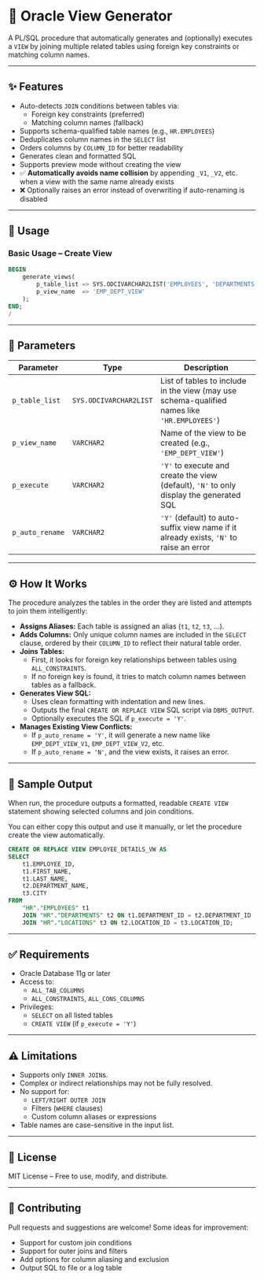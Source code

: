 # 🧩 Oracle View Generator

A PL/SQL procedure that automatically generates and (optionally) executes a `VIEW` by joining multiple related tables using foreign key constraints or matching column names.

---

## ✨ Features

- Auto-detects `JOIN` conditions between tables via:
  - Foreign key constraints (preferred)
  - Matching column names (fallback)
- Supports schema-qualified table names (e.g., `HR.EMPLOYEES`)
- Deduplicates column names in the `SELECT` list
- Orders columns by `COLUMN_ID` for better readability
- Generates clean and formatted SQL
- Supports preview mode without creating the view
- ✅ **Automatically avoids name collision** by appending `_V1`, `_V2`, etc. when a view with the same name already exists
- ❌ Optionally raises an error instead of overwriting if auto-renaming is disabled

---

## 🚀 Usage

### Basic Usage – Create View

```sql
BEGIN
    generate_views(
        p_table_list => SYS.ODCIVARCHAR2LIST('EMPLOYEES', 'DEPARTMENTS'),
        p_view_name  => 'EMP_DEPT_VIEW'
    );
END;
/
```

---

## 🧾 Parameters

| Parameter        | Type                   | Description                                                                                   |
|------------------|------------------------|-----------------------------------------------------------------------------------------------|
| `p_table_list`   | `SYS.ODCIVARCHAR2LIST` | List of tables to include in the view (may use schema-qualified names like `'HR.EMPLOYEES'`) |
| `p_view_name`    | `VARCHAR2`             | Name of the view to be created (e.g., `'EMP_DEPT_VIEW'`)                                     |
| `p_execute`      | `VARCHAR2`             | `'Y'` to execute and create the view (default), `'N'` to only display the generated SQL       |
| `p_auto_rename`  | `VARCHAR2`             | `'Y'` (default) to auto-suffix view name if it already exists, `'N'` to raise an error       |

---

## ⚙️ How It Works

The procedure analyzes the tables in the order they are listed and attempts to join them intelligently:

- **Assigns Aliases:** Each table is assigned an alias (`t1`, `t2`, `t3`, ...).
- **Adds Columns:** Only unique column names are included in the `SELECT` clause, ordered by their `COLUMN_ID` to reflect their natural table order.
- **Joins Tables:**
  - First, it looks for foreign key relationships between tables using `ALL_CONSTRAINTS`.
  - If no foreign key is found, it tries to match column names between tables as a fallback.
- **Generates View SQL:**
  - Uses clean formatting with indentation and new lines.
  - Outputs the final `CREATE OR REPLACE VIEW` SQL script via `DBMS_OUTPUT`.
  - Optionally executes the SQL if `p_execute = 'Y'`.
- **Manages Existing View Conflicts:**
  - If `p_auto_rename = 'Y'`, it will generate a new name like `EMP_DEPT_VIEW_V1`, `EMP_DEPT_VIEW_V2`, etc.
  - If `p_auto_rename = 'N'`, and the view exists, it raises an error.

---

## 🧾 Sample Output

When run, the procedure outputs a formatted, readable `CREATE VIEW` statement showing selected columns and join conditions.

You can either copy this output and use it manually, or let the procedure create the view automatically.

```sql
CREATE OR REPLACE VIEW EMPLOYEE_DETAILS_VW AS
SELECT
    t1.EMPLOYEE_ID,
    t1.FIRST_NAME,
    t1.LAST_NAME,
    t2.DEPARTMENT_NAME,
    t3.CITY
FROM
    "HR"."EMPLOYEES" t1
    JOIN "HR"."DEPARTMENTS" t2 ON t1.DEPARTMENT_ID = t2.DEPARTMENT_ID
    JOIN "HR"."LOCATIONS" t3 ON t2.LOCATION_ID = t3.LOCATION_ID;
```

---

## ✅ Requirements

- Oracle Database 11g or later
- Access to:
  - `ALL_TAB_COLUMNS`
  - `ALL_CONSTRAINTS`, `ALL_CONS_COLUMNS`
- Privileges:
  - `SELECT` on all listed tables
  - `CREATE VIEW` (if `p_execute = 'Y'`)

---

## ⚠️ Limitations

- Supports only `INNER JOIN`s.
- Complex or indirect relationships may not be fully resolved.
- No support for:
  - `LEFT/RIGHT OUTER JOIN`
  - Filters (`WHERE` clauses)
  - Custom column aliases or expressions
- Table names are case-sensitive in the input list.

---

## 📄 License

MIT License – Free to use, modify, and distribute.

---

## 🙌 Contributing

Pull requests and suggestions are welcome! Some ideas for improvement:

- Support for custom join conditions
- Support for outer joins and filters
- Add options for column aliasing and exclusion
- Output SQL to file or a log table
